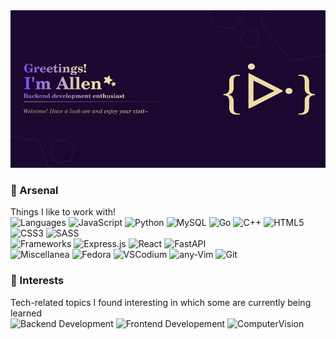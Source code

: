 <img src="assets/GHbanner.png">

### 🧰 Arsenal
Things I like to work with! <br/>
![Languages](https://img.shields.io/badge/-Languages-511b84?style=for-the-badge) 
![JavaScript](https://img.shields.io/badge/javascript-310b4f.svg?style=for-the-badge&logo=javascript&logoColor=ffe787)
![Python](https://img.shields.io/badge/python-310b4f?style=for-the-badge&logo=python&logoColor=ffe787)
![MySQL](https://img.shields.io/badge/mysql-310b4f.svg?style=for-the-badge&logo=mysql&logoColor=ffe787) 
![Go](https://img.shields.io/badge/go-310b4f.svg?style=for-the-badge&logo=go&logoColor=ffe787)
![C++](https://img.shields.io/badge/c++-310b4f.svg?style=for-the-badge&logo=c%2B%2B&logoColor=ffe787)
![HTML5](https://img.shields.io/badge/html5-310b4f.svg?style=for-the-badge&logo=html5&logoColor=ffe787)
![CSS3](https://img.shields.io/badge/css3-310b4f.svg?style=for-the-badge&logo=css3&logoColor=ffe787)
![SASS](https://img.shields.io/badge/SASS-310b4f.svg?style=for-the-badge&logo=SASS&logoColor=ffe787)
<br/>
![Frameworks](https://img.shields.io/badge/-Frameworks-511b84?style=for-the-badge) 
![Express.js](https://img.shields.io/badge/express.js-310b4f.svg?style=for-the-badge&logo=express&logoColor=ffe787)
![React](https://img.shields.io/badge/react-310b4f.svg?style=for-the-badge&logo=react&logoColor=ffe787)
![FastAPI](https://img.shields.io/badge/FastAPI-310b4f?style=for-the-badge&logo=fastapi&logoColor=ffe787)
<br/>
![Miscellanea](https://img.shields.io/badge/-Miscellanea-511b84?style=for-the-badge) 
![Fedora](https://img.shields.io/badge/Fedora-310b4f?style=for-the-badge&logo=fedora&logoColor=ffe787)
![VSCodium](https://img.shields.io/badge/VSCodium-310b4f.svg?style=for-the-badge&logo=visual-studio-code&logoColor=ffdd54)
![any-Vim](https://img.shields.io/badge/%2AVIM-310b4f.svg?style=for-the-badge&logo=vim&logoColor=ffe787)
![Git](https://img.shields.io/badge/git-%23310b4f.svg?style=for-the-badge&logo=git&logoColor=ffdd54)


### 🌱 Interests
Tech-related topics I found interesting in which some are currently being learned <br/>
![Backend Development](https://img.shields.io/badge/-Backend%20Dev-511b84.svg?style=for-the-badge)
![Frontend Developement](https://img.shields.io/badge/-Frontend%20Web%20Dev-400a4c.svg?style=for-the-badge)
![ComputerVision](https://img.shields.io/badge/-Computer%20Vision-310b4f.svg?style=for-the-badge)

